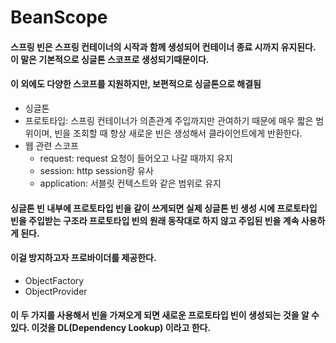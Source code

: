 # BeanScope

#### 스프링 빈은 스프링 컨테이너의 시작과 함께 생성되어 컨테이너 종료 시까지 유지된다. 이 말은 기본적으로 싱글톤 스코프로 생성되기때문이다. 
#### 이 외에도 다양한 스코프를 지원하지만, 보편적으로 싱글톤으로 해결됨

- 싱글톤
- 프로토타입: 스프링 컨테이너가 의존관계 주입까지만 관여하기 때문에 매우 짧은 범위이며, 빈을 조회할 때 항상 새로운 빈은 생성해서 클라이언트에게 반환한다. 
- 웹 관련 스코프
    - request: request 요청이 들어오고 나갈 때까지 유지
    - session: http session랑 유사
    - application: 서블릿 컨텍스트와 같은 범위로 유지


#### 싱글톤 빈 내부에 프로토타입 빈을 같이 쓰게되면 실제 싱글톤 빈 생성 시에 프로토타입 빈을 주입받는 구조라 프로토타입 빈의 원래 동작대로 하지 않고 주입된 빈을 계속 사용하게 된다. 
#### 이걸 방지하고자 프로바이더를 제공한다.

- ObjectFactory
- ObjectProvider

#### 이 두 가지를 사용해서 빈을 가져오게 되면 새로운 프로토타입 빈이 생성되는 것을 알 수 있다. 이것을 DL(Dependency Lookup) 이라고 한다.